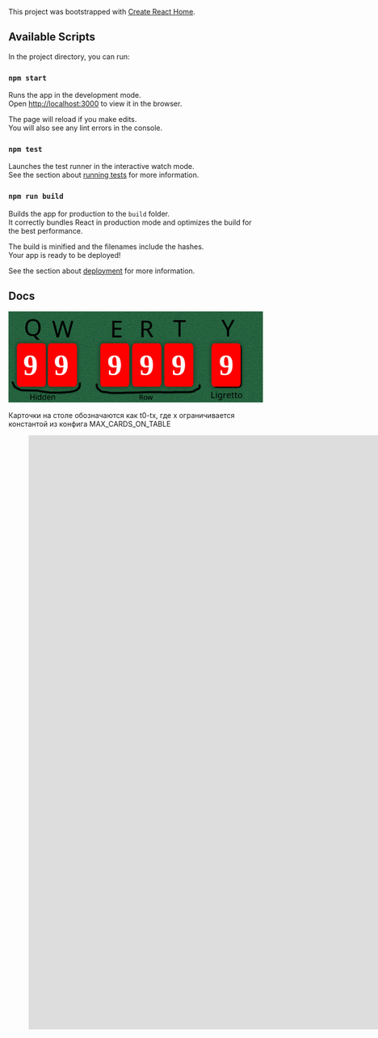 This project was bootstrapped with [Create React Home](https://github.com/facebook/create-react-app).

## Available Scripts

In the project directory, you can run:

### `npm start`

Runs the app in the development mode.<br>
Open [http://localhost:3000](http://localhost:3000) to view it in the browser.

The page will reload if you make edits.<br>
You will also see any lint errors in the console.

### `npm test`

Launches the test runner in the interactive watch mode.<br>
See the section about [running tests](https://facebook.github.io/create-react-app/docs/running-tests) for more information.

### `npm run build`

Builds the app for production to the `build` folder.<br>
It correctly bundles React in production mode and optimizes the build for the best performance.

The build is minified and the filenames include the hashes.<br>
Your app is ready to be deployed!

See the section about [deployment](https://facebook.github.io/create-react-app/docs/deployment) for more information.


## Docs

![Схема карт](./docs/cardsTable.png)

Карточки на столе обозначаются как t0-tx, где x ограничивается константой из конфига MAX_CARDS_ON_TABLE

<figure class="video_container">
<iframe width="1920" height="1176" src="https://xd.adobe.com/embed/bb6b3ae6-1a1c-4d9a-719b-21ba0b74f4da-cd5a/" frameborder="0" allowfullscreen="true" mozallowfullscreen="true" webkitallowfullscreen="true"></iframe>
</figure>
